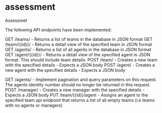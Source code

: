 # assessment
Assessmet

The following API endpoints have been implemented:

GET /teams/ - Returns a list of teams in the database in JSON format
GET /team/{{id}}/ - Returns a detail view of the specified team in JSON format
GET /agents/ - Returns a list of all agents in the database in JSON format
GET /agent/{{id}}/ - Returns a detail view of the specified agent in JSON format. This should include team details.
POST /team/ - Creates a new team with the specified details - Expects a JSON body
POST /agent/ - Creates a new agent with the specified details - Expects a JSON body

GET /agents/ - Implement pagination and query parameters on this request. The agents identity number should no longer be returned in this request.
POST /manager/ - Creates a new manager with the specified details - Expects a JSON body
PUT /team/{{id}}/agent - Assigns an agent to the specified team
api endpoint that returns a list of all empty teams (i.e teams with no agents or managers)
